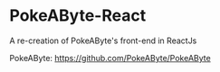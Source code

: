 # PokeAByte-React

A re-creation of PokeAByte's front-end in ReactJs

PokeAByte: https://github.com/PokeAByte/PokeAByte
